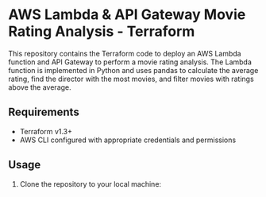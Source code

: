 # AWS Lambda & API Gateway Movie Rating Analysis - Terraform

This repository contains the Terraform code to deploy an AWS Lambda function and API Gateway to perform a movie rating analysis. The Lambda function is implemented in Python and uses pandas to calculate the average rating, find the director with the most movies, and filter movies with ratings above the average.

## Requirements

- Terraform v1.3+
- AWS CLI configured with appropriate credentials and permissions

## Usage

1. Clone the repository to your local machine:
